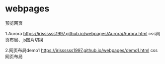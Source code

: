 # webpages
预览网页

1.Aurora  https://irissssss1997.github.io/webpages/Aurora/Aurora.html       css网页布局、js图片切换

2.网页布局demo1 https://irissssss1997.github.io/webpages/demo1.html   css网页布局
